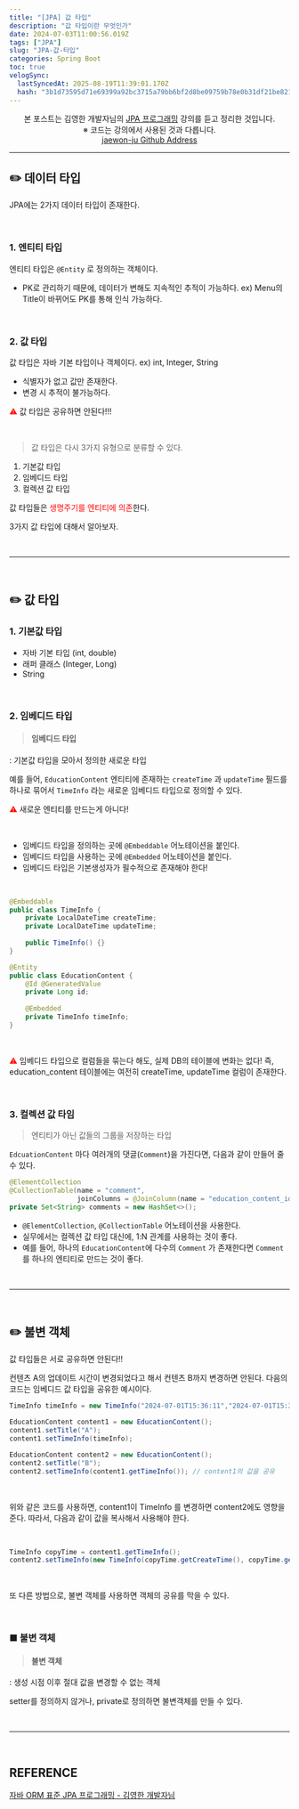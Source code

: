 ```yaml
---
title: "[JPA] 값 타입"
description: "값 타입이란 무엇인가"
date: 2024-07-03T11:00:56.019Z
tags: ["JPA"]
slug: "JPA-값-타입"
categories: Spring Boot
toc: true
velogSync:
  lastSyncedAt: 2025-08-19T11:39:01.170Z
  hash: "3b1d73595d71e69399a92bc3715a79bb6bf2d8be09759b78e0b31df21be821d2"
---
```


<center>본 포스트는 김영한 개발자님의 <a href = "https://www.inflearn.com/course/ORM-JPA-Basic">JPA 프로그래밍</a> 강의를 듣고 정리한 것입니다.<br> ※ 코드는 강의에서 사용된 것과 다릅니다.<br> <a href = https://github.com/jaewon-ju/Learning_Spring>jaewon-ju Github Address</a></center>


---


## ✏️ 데이터 타입
JPA에는 2가지 데이터 타입이 존재한다.

<br>

### 1. 엔티티 타입
엔티티 타입은 ```@Entity``` 로 정의하는 객체이다.

- PK로 관리하기 때문에, 데이터가 변해도 지속적인 추적이 가능하다.
ex) Menu의 Title이 바뀌어도 PK를 통해 인식 가능하다.

<br>

### 2. 값 타입
값 타입은 자바 기본 타입이나 객체이다.
ex) int, Integer, String

- 식별자가 없고 값만 존재한다.
- 변경 시 추적이 불가능하다.

<span style = "color:red">⚠️</span> 값 타입은 공유하면 안된다!!!

<br>

>값 타입은 다시 3가지 유형으로 분류할 수 있다.

1. 기본값 타입
2. 임베디드 타입
3. 컬렉션 값 타입

값 타입들은 <span style = "color:red">생명주기를 엔티티에 의존</span>한다.

3가지 값 타입에 대해서 알아보자.

<br>

---

<br>

## ✏️ 값 타입
### 1. 기본값 타입

- 자바 기본 타입 (int, double)
- 래퍼 클래스 (Integer, Long)
- String

<br>

### 2. 임베디드 타입
>#### 임베디드 타입
: 기본값 타입을 모아서 정의한 새로운 타입

예를 들어, ```EducationContent``` 엔티티에 존재하는 ```createTime``` 과 ```updateTime``` 필드를 하나로 묶어서 ```TimeInfo``` 라는 새로운 임베디드 타입으로 정의할 수 있다.

<span style = "color:red">⚠️</span> 새로운 엔티티를 만드는게 아니다!

<br>

- 임베디드 타입을 정의하는 곳에 ```@Embeddable``` 어노테이션을 붙인다.
- 임베디드 타입을 사용하는 곳에 ```@Embedded``` 어노테이션을 붙인다.
- 임베디드 타입은 기본생성자가 필수적으로 존재해야 한다!

<br>

```java
@Embeddable
public class TimeInfo {
	private LocalDateTime createTime;
	private LocalDateTime updateTime;
    
    public TimeInfo() {}
}
```
```java
@Entity
public class EducationContent {
	@Id @GeneratedValue
    private Long id;
    
    @Embedded
    private TimeInfo timeInfo;
}
```

<br>

<span style = "color:red">⚠️</span> 임베디드 타입으로 컬럼들을 묶는다 해도, 실제 DB의 테이블에 변화는 없다!
즉, education_content 테이블에는 여전히 createTime, updateTime 컬럼이 존재한다.

<br>

### 3. 컬렉션 값 타임
> 엔티티가 아닌 값들의 그룹을 저장하는 타입

```EdcuationContent``` 마다 여러개의 댓글(```Comment```)을 가진다면, 다음과 같이 만들어 줄 수 있다.

```java
@ElementCollection
@CollectionTable(name = "comment",
				 joinColumns = @JoinColumn(name = "education_content_id"))
private Set<String> comments = new HashSet<>();
```

- ```@ElementCollection```, ```@CollectionTable``` 어노테이션을 사용한다.
- 실무에서는 컬렉션 값 타입 대신에, 1:N 관계를 사용하는 것이 좋다.
- 예를 들어, 하나의 ```EducationContent```에 다수의 ```Comment``` 가 존재한다면 ```Comment```를 하나의 엔티티로 만드는 것이 좋다.

<br>

---

<br>

## ✏️ 불변 객체
값 타입들은 서로 공유하면 안된다!!

컨텐츠 A의 업데이트 시간이 변경되었다고 해서 컨텐츠 B까지 변경하면 안된다.
다음의 코드는 임베디드 값 타입을 공유한 예시이다.

```java
TimeInfo timeInfo = new TimeInfo("2024-07-01T15:36:11","2024-07-01T15:36:11")

EducationContent content1 = new EducationContent();
content1.setTitle("A");
content1.setTimeInfo(timeInfo);

EducationContent content2 = new EducationContent();
content2.setTitle("B");
content2.setTimeInfo(content1.getTimeInfo()); // content1의 값을 공유
```

<br>

위와 같은 코드를 사용하면, content1이 TimeInfo 를 변경하면 content2에도 영향을 준다.
따라서, 다음과 같이 값을 복사해서 사용해야 한다.

<br>

```java
TimeInfo copyTime = content1.getTimeInfo();
content2.setTimeInfo(new TimeInfo(copyTime.getCreateTime(), copyTime.getUpdateTime())); // 값을 복사해서 사용
```

<br>

또 다른 방법으로, 불변 객체를 사용하면 객체의 공유를 막을 수 있다.

<br>

### ■ 불변 객체
> #### 불변 객체
: 생성 시점 이후 절대 값을 변경할 수 없는 객체


setter를 정의하지 않거나, private로 정의하면 불변객체를 만들 수 있다.


<br>

---

<br>

## REFERENCE
<a href = "https://www.inflearn.com/course/ORM-JPA-Basic">자바 ORM 표준 JPA 프로그래밍 - 김영한 개발자님</a>
